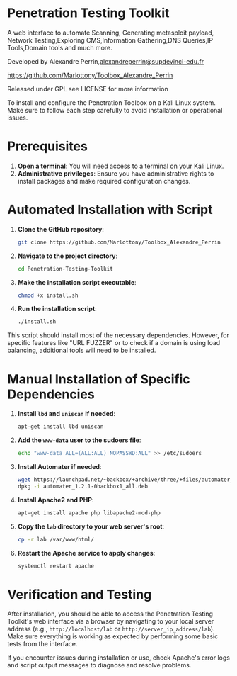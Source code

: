Penetration Testing Toolkit
=======================


A web interface to automate Scanning, Generating metasploit payload, Network Testing,Exploring CMS,Information Gathering,DNS Queries,IP Tools,Domain tools and much more.


Developed by Alexandre Perrin,alexandreperrin@supdevinci-edu.fr

https://github.com/Marlottony/Toolbox_Alexandre_Perrin

Released under GPL see LICENSE for more information

To install and configure the Penetration Toolbox on a Kali Linux system. Make sure to follow each step carefully to avoid installation or operational issues.

Prerequisites   
=======================

1. **Open a terminal**: You will need access to a terminal on your Kali Linux.
2. **Administrative privileges**: Ensure you have administrative rights to install packages and make required configuration changes.


Automated Installation with Script  
=======================

1. **Clone the GitHub repository**:
   ```bash
   git clone https://github.com/Marlottony/Toolbox_Alexandre_Perrin
   ```
   
2. **Navigate to the project directory**:
   ```bash
   cd Penetration-Testing-Toolkit
   ```
   
3. **Make the installation script executable**:
   ```bash
   chmod +x install.sh
   ```
   
4. **Run the installation script**:
   ```bash
   ./install.sh
   ```

This script should install most of the necessary dependencies. However, for specific features like "URL FUZZER" or to check if a domain is using load balancing, additional tools will need to be installed.


Manual Installation of Specific Dependencies 
=======================

1. **Install `lbd` and `uniscan` if needed**:
   ```bash
   apt-get install lbd uniscan
   ```

2. **Add the `www-data` user to the sudoers file**:
   ```bash
   echo "www-data ALL=(ALL:ALL) NOPASSWD:ALL" >> /etc/sudoers
   ```

3. **Install Automater if needed**:
   ```bash
   wget https://launchpad.net/~backbox/+archive/three/+files/automater_1.2.1-0backbox1_all.deb
   dpkg -i automater_1.2.1-0backbox1_all.deb
   ```

4. **Install Apache2 and PHP**:
   ```bash
   apt-get install apache php libapache2-mod-php
   ```

5. **Copy the `lab` directory to your web server's root**:
   ```bash
   cp -r lab /var/www/html/
   ```

6. **Restart the Apache service to apply changes**:
   ```bash
   systemctl restart apache
   ```

Verification and Testing  
=======================

After installation, you should be able to access the Penetration Testing Toolkit's web interface via a browser by navigating to your local server address (e.g., `http://localhost/lab` or `http://server_ip_address/lab`). Make sure everything is working as expected by performing some basic tests from the interface.

If you encounter issues during installation or use, check Apache's error logs and script output messages to diagnose and resolve problems.
